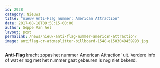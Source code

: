 ```yaml
---
id: 2928
category: Nieuws
title: "nieuw Anti-Flag nummer: American Attraction"
date: 2017-08-18T09:58:15+00:00
author: Seppe Van Ael
layout: post
permalink: /news/nieuw-anti-flag-nummer-american-attraction/
image: antiflag-cr-atomsplitter-billboard-1548-e1503049459993.jpg
---
```

**Anti-Flag** bracht zopas het nummer 'American Attraction' uit. Verdere info of wat er nog met het nummer gaat gebeuren is nog niet bekend.
